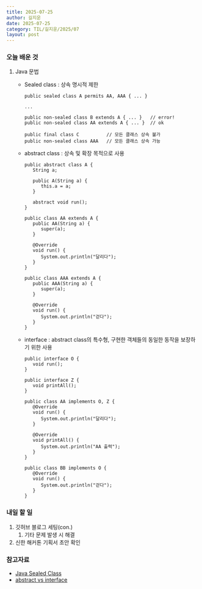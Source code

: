 ```yaml
---
title: 2025-07-25
author: 길지운
date: 2025-07-25
category: TIL/길지운/2025/07
layout: post
---
```


### 오늘 배운 것
1. Java 문법
   - Sealed class : 상속 명시적 제한
      ```
      public sealed class A permits AA, AAA { ... }

      ...

      public non-sealed class B extends A { ... }   // error!
      public non-sealed class AA extends A { ... }  // ok

      public final class C          // 모든 클래스 상속 불가
      public non-sealed class AAA   // 모든 클래스 상속 가능
      ```

   - abstract class : 상속 및 확장 목적으로 사용
      ```
      public abstract class A {
         String a;

         public A(String a) {
            this.a = a;
         }

         abstract void run();
      }

      public class AA extends A {
         public AA(String a) {
            super(a);
         }

         @Override
         void run() {
            System.out.println("달리다");
         }
      }

      public class AAA extends A {
         public AAA(String a) {
            super(a);
         }

         @Override
         void run() {
            System.out.println("걷다");
         }
      }
      ```
   - interface : abstract class의 특수형, 구현한 객체들의 동일한 동작을 보장하기 위한 사용
      ```
      public interface O {
         void run();
      }

      public interface Z {
         void printAll();
      }

      public class AA implements O, Z {
         @Override
         void run() {
            System.out.println("달리다");
         }

         @Override
         void printAll() {
            System.out.println("AA 출력");
         }
      }

      public class BB implements O {
         @Override
         void run() {
            System.out.println("걷다");
         }
      }
      ```

### 내일 할 일
1. 깃허브 블로그 세팅(con.)
   1. 기타 문제 발생 시 해결
2. 신한 해커톤 기획서 초안 확인


### 참고자료
- [Java Sealed Class](https://velog.io/@wwe221/Java-17-Sealed-Class)
- [abstract vs interface](https://www.inflearn.com/community/questions/236439?focusComment=117656)
